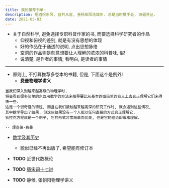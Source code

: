 ```yaml
---
title: 我的推荐书单~
description: 把酒祝东风, 且共从容, 垂杨紫陌洛城东. 总是当时携手处, 游遍芳丛.
date: 2021-05-03
---
```


- 关于自然科学, 避免选择专职科普作家的书, 而要选择科学研究者的作品
  - 仰视和俯视的差别, 就是有没有思想的体现
  - 好的作品在于通透的说明, 点出思想脉络
  - 空洞的作品则是刻意想要让人理解的浓浓的科普味, 俗!
  - 说清楚, 是作者的事情; 看明白, 是读者的事情

---

- 原则上, 不打算推荐多卷本的书籍, 但是, 下面这个是例外!
  - __费曼物理学讲义__

```
当我们深入到越来越高级的物理学时,
将会看到很多简单的东西用数学的方法来推导要比从基本的或简单的意义上去真正理解它们来得快一些.
这是一个很奇怪的特性, 而且在我们接触越来越高深的研究工作时, 就会遇到这些情况,
其中数学导出了结果, 但这些结果没有一个人能以任何直接的方式真正理解它.
狄拉克方程就是一个例子, 它的形式非常简单而优美, 但是它的结论却很难理解.

-- 理查德·费曼
```

- [数学及其历史](https://book.douban.com/subject/6028251/)
  - 貌似已经不再出版了, 希望能有修订本

- __TODO__ 近世代数概论

- __TODO__ [唐宋词十七讲](https://book.douban.com/subject/2005705/)

- __TODO__ 静候, 张朝阳物理学讲义
